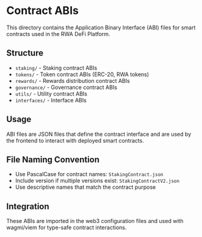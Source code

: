 # Contract ABIs

This directory contains the Application Binary Interface (ABI) files for smart contracts used in the RWA DeFi Platform.

## Structure

- `staking/` - Staking contract ABIs
- `tokens/` - Token contract ABIs (ERC-20, RWA tokens)
- `rewards/` - Rewards distribution contract ABIs
- `governance/` - Governance contract ABIs
- `utils/` - Utility contract ABIs
- `interfaces/` - Interface ABIs

## Usage

ABI files are JSON files that define the contract interface and are used by the frontend to interact with deployed smart contracts.

## File Naming Convention

- Use PascalCase for contract names: `StakingContract.json`
- Include version if multiple versions exist: `StakingContractV2.json`
- Use descriptive names that match the contract purpose

## Integration

These ABIs are imported in the web3 configuration files and used with wagmi/viem for type-safe contract interactions.